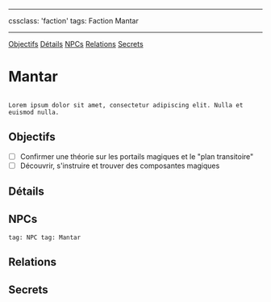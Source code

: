 
---

cssclass: 'faction'
tags: Faction Mantar

---
<span class="nav">[Objectifs](#Objectifs) [Détails](#Détails) [NPCs](#NPCs) [Relations](#Relations) [Secrets](#Secrets)</span>

# Mantar
```ad-desc

Lorem ipsum dolor sit amet, consectetur adipiscing elit. Nulla et euismod nulla.
```

## Objectifs
- [ ] Confirmer une théorie sur les portails magiques et le "plan transitoire"
- [ ] Découvrir, s'instruire et trouver des composantes magiques

## Détails

## NPCs
```query
tag: NPC tag: Mantar
```

## Relations

## Secrets
